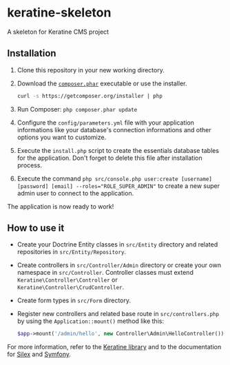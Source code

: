 keratine-skeleton
=================

A skeleton for Keratine CMS project

## Installation

1. Clone this repository in your new working directory.

1. Download the [`composer.phar`](https://getcomposer.org/composer.phar) executable or use the installer.

    ``` sh
    curl -s https://getcomposer.org/installer | php
    ```

2. Run Composer: `php composer.phar update`

3. Configure the `config/parameters.yml` file with your application informations like your database's connection informations and other options you want to customize.

4. Execute the `install.php` script to create the essentials database tables for the application. Don't forget to delete this file after installation process.

5. Execute the command `php src/console.php user:create [username] [password] [email] --roles="ROLE_SUPER_ADMIN"` to create a new super admin user to connect to the application.

The application is now ready to work!


## How to use it

- Create your Doctrine Entity classes in `src/Entity` directory and related repositories in `src/Entity/Repository`.

- Create controllers in `src/Controller/Admin` directory or create your own namespace in `src/Controller`. Controller classes must extend `Keratine\Controller\Controller` or `Keratine\Controller\CrudController`.

- Create form types in `src/Form` directory.

- Register new controllers and related base route in `src/controllers.php` by using the `Application::mount()` method like this:

    ```php
    $app->mount('/admin/hello', new Controller\Admin\HelloController());
    ```

For more information, refer to the [Keratine library](https://github.com/Cellules/keratine) and to the documentation for [Silex](http://silex.sensiolabs.org/) and [Symfony](http://symfony.com/).